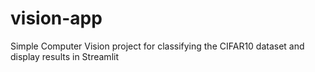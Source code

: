 # vision-app
Simple Computer Vision project for classifying the CIFAR10 dataset and display results in Streamlit
